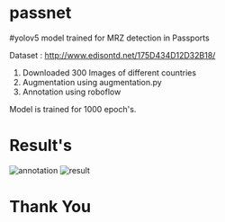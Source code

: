 # passnet

#yolov5 model trained for MRZ detection in Passports

Dataset : http://www.edisontd.net/175D434D12D32B18/

1. Downloaded 300 Images of different countries
2. Augmentation using augmentation.py
3. Annotation using roboflow

Model is trained for 1000 epoch's. 
# Result's
![annotation](https://user-images.githubusercontent.com/28568025/123594047-d7672380-d80c-11eb-8a00-7dbf6e11cb9a.jpg)
![result](https://user-images.githubusercontent.com/28568025/123594058-dc2bd780-d80c-11eb-8da6-671d294cb45e.jpg)



# Thank You
